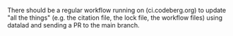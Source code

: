 There should be a regular workflow running on (ci.codeberg.org) to update "all the things" (e.g. the citation file, the lock file, the workflow files) using datalad and sending a PR to the main branch.
